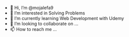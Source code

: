 - 👋 Hi, I’m @mojalefa9
- 👀 I’m interested in Solving Problems 
- 🌱 I’m currently learning Web Development with Udemy
- 💞️ I’m looking to collaborate on ...
- 📫 How to reach me ...

<!---
mojalefa9/mojalefa9 is a ✨ special ✨ repository because its `README.md` (this file) appears on your GitHub profile.
You can click the Preview link to take a look at your changes.
--->
